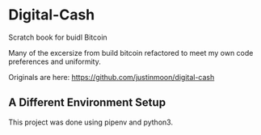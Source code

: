 # Digital-Cash

Scratch book for buidl Bitcoin

Many of the excersize from build bitcoin refactored to meet my own code
preferences and uniformity.

Originals are here: https://github.com/justinmoon/digital-cash

## A Different Environment Setup

This project was done using pipenv and python3.
